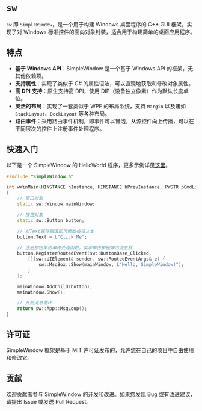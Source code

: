 # `sw`

`sw` 即 `SimpleWindow`，是一个用于构建 Windows 桌面程序的 C++ GUI 框架，实现了对 Windows 标准控件的面向对象封装，适合用于构建简单的桌面应用程序。

## 特点

+ **基于 Windows API**：SimpleWindow 是一个基于 Windows API 的框架，无其他依赖项。
+ **支持属性**：实现了类似于 C# 的属性语法，可以直观地获取和修改对象属性。
+ **高 DPI 支持**：原生支持高 DPI，使用 DIP（设备独立像素）作为默认长度单位。
+ **灵活的布局**：实现了一套类似于 WPF 的布局系统，支持 `Margin` 以及诸如 `StackLayout`、`DockLayout` 等各种布局。
+ **路由事件**：采用路由事件机制，即事件可以冒泡，从源控件向上传播，可以在不同层次的控件上注册事件处理程序。

## 快速入门

以下是一个 SimpleWindow 的 HelloWorld 程序，更多示例详见[这里](https://github.com/Mzying2001/sw/tree/main/examples)。

```c++
#include "SimpleWindow.h"

int wWinMain(HINSTANCE hInstance, HINSTANCE hPrevInstance, PWSTR pCmdLine, INT nCmdShow)
{
    // 窗口对象
    static sw::Window mainWindow;

    // 按钮对象
    static sw::Button button;

    // 对Text属性赋值即可修改按钮文本
    button.Text = L"Click Me";

    // 注册按钮单击事件处理函数，实现单击按钮弹出消息框
    button.RegisterRoutedEvent(sw::ButtonBase_Clicked,
        [](sw::UIElement& sender, sw::RoutedEventArgs& e) {
            sw::MsgBox::Show(mainWindow, L"Hello, SimpleWindow!");
        }
    );

    mainWindow.AddChild(button);
    mainWindow.Show();

    // 开始消息循环
    return sw::App::MsgLoop();
}
```

## 许可证

SimpleWindow 框架是基于 MIT 许可证发布的，允许您在自己的项目中自由使用和修改它。

## 贡献

欢迎贡献者参与 SimpleWindow 的开发和改进。如果您发现 Bug 或有改进建议，请提出 Issue 或发送 Pull Request。
